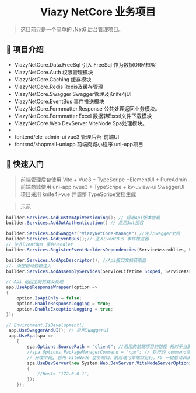 <h1 align="center"> Viazy NetCore 业务项目</h1>

> 这目前只是一个简单的 .Net6 后台管理项目。

## 🚩 项目介绍 
- ViazyNetCore.Data.FreeSql 引入 FreeSql 作为数据ORM框架
- ViazyNetCore.Auth 权限管理模块
- ViazyNetCore.Caching 缓存模块
- ViazyNetCore.Redis Redis及缓存管理
- ViazyNetCore.Swagger Swagger管理及Knife4jUI
- ViazyNetCore.EventBus 事件推送模块
- ViazyNetCore.Formmatter.Response 公共处理返回业务模块。
- ViazyNetCore.Formmatter.Excel 数据转Excel文件下载模块
- ViazyNetCore.Web.DevServer ViteNode Spa处理模块。
- 
- fontend/ele-admin-ui vue3 管理后台-前端UI
- fontend/shopmall-uniapp 前端商城小程序 uni-app项目
## 🚀 快速入门

> 前端管理后台使用 Vite + Vue3 + TypeScripe +ElementUI + PureAdmin
> 前端商城使用 uni-app nvue3 + TypeScripe + kv-uview-ui
> SwaggerUI 项目采用 knife4j-vue 并调整 TypeScripe文档生成

> 示范

``` csharp
builder.Services.AddCustomApiVersioning(); // 启用Api版本管理
builder.Services.AddJwtAuthentication() // 启用Jwt授权

builder.Services.AddSwagger("ViazyNetCore-Manage");//注入Swagger文档
builder.Services.AddEventBus();// 注入EventBus 事件推送器
// 注入EventBus 事件Handler
builder.Services.RegisterEventHanldersDependencies(ServiceAssemblies, ServiceLifetime.Scoped);

builder.Services.AddApiDescriptor(); //Api接口文档获取器
//- 添加自动依赖注入
builder.Services.AddAssemblyServices(ServiceLifetime.Scoped, ServiceAssemblies);

// Api 返回全局拦截及处理
app.UseApiResponseWrapper(option =>
{
    option.IsApiOnly = false;
    option.EnableResponseLogging = true;
    option.EnableExceptionLogging = true;
});

// Environment.IsDevelopment()
 app.UseSwaggerAndUI(); // 启用SwaggerUI
 app.UseSpa(spa =>
    {
        spa.Options.SourcePath = "client"; //启用的前端项目的路径 相对于当前项目路径
        //spa.Options.PackageManagerCommand = "npm"; // 执行的 command命令
        // 开发阶段, 启用 ViteNode 监听端口，前后端可单端口运行，F5 一键启动调试。
        spa.UseDevServer(new System.Web.DevServer.ViteNodeServerOptions() 
        {
            //Host= "172.0.0.1",
        });
    });
```
